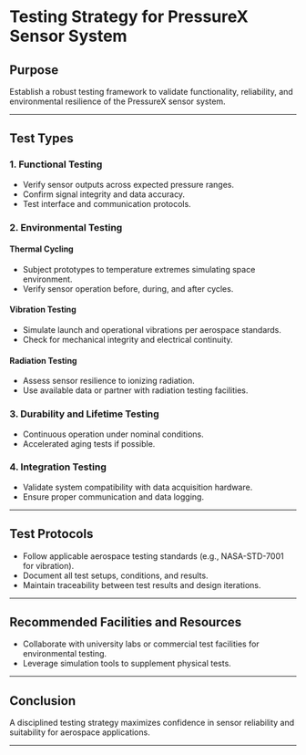 # Testing Strategy for PressureX Sensor System

## Purpose
Establish a robust testing framework to validate functionality, reliability, and environmental resilience of the PressureX sensor system.

---

## Test Types

### 1. Functional Testing
- Verify sensor outputs across expected pressure ranges.
- Confirm signal integrity and data accuracy.
- Test interface and communication protocols.

### 2. Environmental Testing

#### Thermal Cycling
- Subject prototypes to temperature extremes simulating space environment.
- Verify sensor operation before, during, and after cycles.

#### Vibration Testing
- Simulate launch and operational vibrations per aerospace standards.
- Check for mechanical integrity and electrical continuity.

#### Radiation Testing
- Assess sensor resilience to ionizing radiation.
- Use available data or partner with radiation testing facilities.

### 3. Durability and Lifetime Testing
- Continuous operation under nominal conditions.
- Accelerated aging tests if possible.

### 4. Integration Testing
- Validate system compatibility with data acquisition hardware.
- Ensure proper communication and data logging.

---

## Test Protocols

- Follow applicable aerospace testing standards (e.g., NASA-STD-7001 for vibration).
- Document all test setups, conditions, and results.
- Maintain traceability between test results and design iterations.

---

## Recommended Facilities and Resources

- Collaborate with university labs or commercial test facilities for environmental testing.
- Leverage simulation tools to supplement physical tests.

---

## Conclusion

A disciplined testing strategy maximizes confidence in sensor reliability and suitability for aerospace applications.

---

